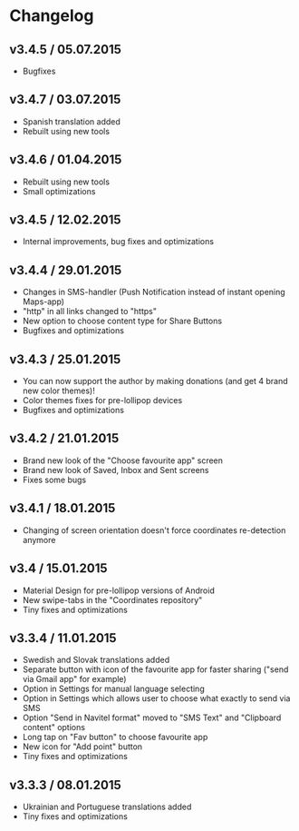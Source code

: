 # Changelog

## v3.4.5 / 05.07.2015
- Bugfixes

## v3.4.7 / 03.07.2015
- Spanish translation added
- Rebuilt using new tools

## v3.4.6 / 01.04.2015
- Rebuilt using new tools
- Small optimizations

## v3.4.5 / 12.02.2015
- Internal improvements, bug fixes and optimizations

## v3.4.4 / 29.01.2015
- Changes in SMS-handler (Push Notification instead of instant opening Maps-app)
- "http" in all links changed to "https"
- New option to choose content type for Share Buttons
- Bugfixes and optimizations

## v3.4.3 / 25.01.2015
- You can now support the author by making donations (and get 4 brand new color themes)!
- Color themes fixes for pre-lollipop devices
- Bugfixes and optimizations

## v3.4.2 / 21.01.2015
- Brand new look of the "Choose favourite app" screen
- Brand new look of Saved, Inbox and Sent screens
- Fixes some bugs

## v3.4.1 / 18.01.2015
- Changing of screen orientation doesn't force coordinates re-detection anymore

## v3.4 / 15.01.2015
- Material Design for pre-lollipop versions of Android
- New swipe-tabs in the "Coordinates repository"
- Tiny fixes and optimizations

## v3.3.4 / 11.01.2015
- Swedish and Slovak translations added
- Separate button with icon of the favourite app for faster sharing ("send via Gmail app" for example)
- Option in Settings for manual language selecting
- Option in Settings which allows user to choose what exactly to send via SMS
- Option "Send in Navitel format" moved to "SMS Text" and "Clipboard content" options
- Long tap on "Fav button" to choose favourite app
- New icon for "Add point" button
- Tiny fixes and optimizations

## v3.3.3 / 08.01.2015
- Ukrainian and Portuguese translations added
- Tiny fixes and optimizations
